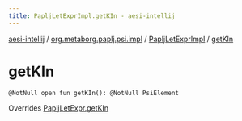 ```yaml
---
title: PapljLetExprImpl.getKIn - aesi-intellij
---
```


[aesi-intellij](../../index.html) / [org.metaborg.paplj.psi.impl](../index.html) / [PapljLetExprImpl](index.html) / [getKIn](.)

# getKIn

`@NotNull open fun getKIn(): @NotNull PsiElement`

Overrides [PapljLetExpr.getKIn](../../org.metaborg.paplj.psi/-paplj-let-expr/get-k-in.html)

